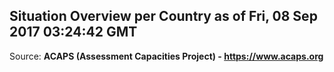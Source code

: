 ## Situation Overview per Country as of Fri, 08 Sep 2017 03:24:42 GMT

Source: **ACAPS (Assessment Capacities Project) - https://www.acaps.org**